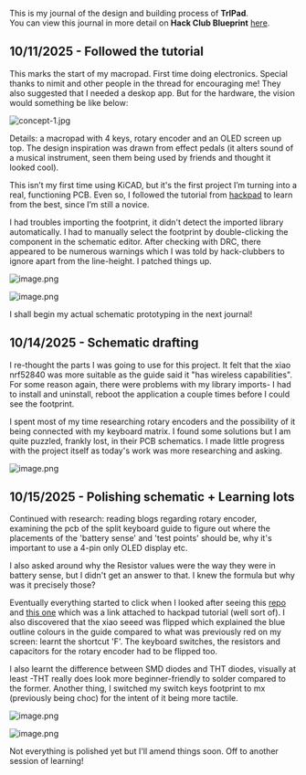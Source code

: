 <!--
  ===================    !!READ THIS NOTICE!!   ====================
  DO NOT edit this file manually. Your changes WILL BE OVERWRITTEN!
  This journal is auto generated and updated by Hack Club Blueprint.
  To edit this file, please edit your journal entries on Blueprint.
  ==================================================================
-->

This is my journal of the design and building process of **TrlPad**.  
You can view this journal in more detail on **Hack Club Blueprint** [here](https://blueprint.hackclub.com/projects/377).


## 10/11/2025 - Followed the tutorial  

This marks the start of my macropad. First time doing electronics. Special thanks to nimit and other people in the thread for encouraging me! They also suggested that I needed a deskop app. But for the hardware, the vision would something be like below:

![concept-1.jpg](https://blueprint.hackclub.com/user-attachments/blobs/proxy/eyJfcmFpbHMiOnsiZGF0YSI6MTU4OSwicHVyIjoiYmxvYl9pZCJ9fQ==--99acb60c861b588bb9ba950350989237539b35af/concept-1.jpg)

Details: a macropad with 4 keys, rotary encoder and an OLED screen up top. The design inspiration was drawn from effect pedals (it alters sound of a musical instrument, seen them being used by friends and thought it looked cool). 

This isn’t my first time using KiCAD, but it's the first project I’m turning into a real, functioning PCB. Even so, I followed the tutorial from [hackpad](https://hackpad.hackclub.com/guide) to learn from the best, since I’m still a novice.

I had troubles importing the footprint, it didn't detect the imported library automatically. I had to manually select the footprint by double-clicking the component in the schematic editor. After checking with DRC, there appeared to be numerous warnings which I was told by hack-clubbers to ignore apart from the line-height. I patched things up.

![image.png](https://blueprint.hackclub.com/user-attachments/blobs/proxy/eyJfcmFpbHMiOnsiZGF0YSI6MTU5MCwicHVyIjoiYmxvYl9pZCJ9fQ==--96eaa782308a161b88575a3ce258203d2cdc9abd/image.png)

![image.png](https://blueprint.hackclub.com/user-attachments/blobs/proxy/eyJfcmFpbHMiOnsiZGF0YSI6MTU5MSwicHVyIjoiYmxvYl9pZCJ9fQ==--417ca5dfdf6dcb7298cd15d32f4b8dd824939ea0/image.png)


I shall begin my actual schematic prototyping in the next journal!

  

## 10/14/2025 - Schematic drafting  

I re-thought the parts I was going to use for this project. It felt that the xiao nrf52840 was more suitable as the guide said it "has wireless capabilities". For some reason again, there were problems with my library imports- I had to install and uninstall, reboot the application a couple times before I could see the footprint.

I spent most of my time researching rotary encoders and the possibility of it being connected with my keyboard matrix. I found some solutions but I am quite puzzled, frankly lost, in their PCB schematics. I made little progress with the project itself as today's work was more researching and asking. 

![image.png](https://blueprint.hackclub.com/user-attachments/blobs/proxy/eyJfcmFpbHMiOnsiZGF0YSI6MjAyMSwicHVyIjoiYmxvYl9pZCJ9fQ==--506625f17c6f939deda9a32bede705cfd578428d/image.png)
  

## 10/15/2025 - Polishing schematic + Learning lots  

Continued with research: reading blogs regarding rotary encoder, examining the pcb of the split keyboard guide to figure out where the placements of the 'battery sense' and 'test points' should be, why it's important to use a 4-pin only OLED display etc. 

I also asked around why the Resistor values were the way they were in battery sense, but I didn't get an answer to that. I knew the formula but why was it precisely those?

Eventually everything started to click when I looked after seeing this [repo](https://github.com/bytesizedengineering/macropad?tab=readme-ov-file) and [this one](https://palmacas.com/macroboard-diseno/) which was a link attached to hackpad tutorial (well sort of). I also discovered that the xiao seeed was flipped which explained the blue outline colours in the guide compared to what was previously red on my screen: learnt the shortcut 'F'. The keyboard switches, the resistors and capacitors for the rotary encoder had to be flipped too.

I also learnt the difference between SMD diodes and THT diodes, visually at least -THT really does look more beginner-friendly to solder compared to the former. Another thing, I switched my switch keys footprint to mx (previously being choc) for the intent of it being more tactile.

![image.png](https://blueprint.hackclub.com/user-attachments/blobs/proxy/eyJfcmFpbHMiOnsiZGF0YSI6MjIxNywicHVyIjoiYmxvYl9pZCJ9fQ==--5693cf6ed1993e1101b6f271e758c67c9c37d657/image.png)

![image.png](https://blueprint.hackclub.com/user-attachments/blobs/proxy/eyJfcmFpbHMiOnsiZGF0YSI6MjIxNCwicHVyIjoiYmxvYl9pZCJ9fQ==--bb8e0e216c4affdb415110109fcccd4fb2f80c37/image.png)

Not everything is polished yet but I'll amend things soon. Off to another session of learning!  

